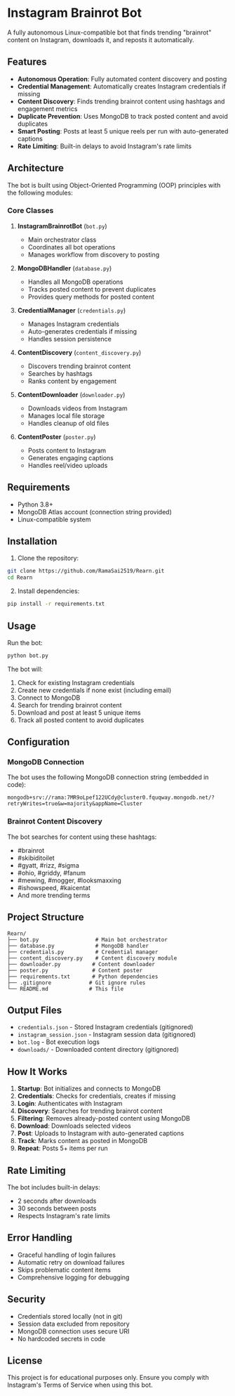 # Instagram Brainrot Bot

A fully autonomous Linux-compatible bot that finds trending "brainrot" content on Instagram, downloads it, and reposts it automatically.

## Features

- **Autonomous Operation**: Fully automated content discovery and posting
- **Credential Management**: Automatically creates Instagram credentials if missing
- **Content Discovery**: Finds trending brainrot content using hashtags and engagement metrics
- **Duplicate Prevention**: Uses MongoDB to track posted content and avoid duplicates
- **Smart Posting**: Posts at least 5 unique reels per run with auto-generated captions
- **Rate Limiting**: Built-in delays to avoid Instagram's rate limits

## Architecture

The bot is built using Object-Oriented Programming (OOP) principles with the following modules:

### Core Classes

1. **InstagramBrainrotBot** (`bot.py`)
   - Main orchestrator class
   - Coordinates all bot operations
   - Manages workflow from discovery to posting

2. **MongoDBHandler** (`database.py`)
   - Handles all MongoDB operations
   - Tracks posted content to prevent duplicates
   - Provides query methods for posted content

3. **CredentialManager** (`credentials.py`)
   - Manages Instagram credentials
   - Auto-generates credentials if missing
   - Handles session persistence

4. **ContentDiscovery** (`content_discovery.py`)
   - Discovers trending brainrot content
   - Searches by hashtags
   - Ranks content by engagement

5. **ContentDownloader** (`downloader.py`)
   - Downloads videos from Instagram
   - Manages local file storage
   - Handles cleanup of old files

6. **ContentPoster** (`poster.py`)
   - Posts content to Instagram
   - Generates engaging captions
   - Handles reel/video uploads

## Requirements

- Python 3.8+
- MongoDB Atlas account (connection string provided)
- Linux-compatible system

## Installation

1. Clone the repository:
```bash
git clone https://github.com/RamaSai2519/Rearn.git
cd Rearn
```

2. Install dependencies:
```bash
pip install -r requirements.txt
```

## Usage

Run the bot:
```bash
python bot.py
```

The bot will:
1. Check for existing Instagram credentials
2. Create new credentials if none exist (including email)
3. Connect to MongoDB
4. Search for trending brainrot content
5. Download and post at least 5 unique items
6. Track all posted content to avoid duplicates

## Configuration

### MongoDB Connection
The bot uses the following MongoDB connection string (embedded in code):
```
mongodb+srv://rama:7MR9oLpef122UCdy@cluster0.fquqway.mongodb.net/?retryWrites=true&w=majority&appName=Cluster
```

### Brainrot Content Discovery
The bot searches for content using these hashtags:
- #brainrot
- #skibiditoilet
- #gyatt, #rizz, #sigma
- #ohio, #griddy, #fanum
- #mewing, #mogger, #looksmaxxing
- #ishowspeed, #kaicentat
- And more trending terms

## Project Structure

```
Rearn/
├── bot.py                  # Main bot orchestrator
├── database.py             # MongoDB handler
├── credentials.py          # Credential manager
├── content_discovery.py    # Content discovery module
├── downloader.py          # Content downloader
├── poster.py              # Content poster
├── requirements.txt       # Python dependencies
├── .gitignore            # Git ignore rules
└── README.md             # This file
```

## Output Files

- `credentials.json` - Stored Instagram credentials (gitignored)
- `instagram_session.json` - Instagram session data (gitignored)
- `bot.log` - Bot execution logs
- `downloads/` - Downloaded content directory (gitignored)

## How It Works

1. **Startup**: Bot initializes and connects to MongoDB
2. **Credentials**: Checks for credentials, creates if missing
3. **Login**: Authenticates with Instagram
4. **Discovery**: Searches for trending brainrot content
5. **Filtering**: Removes already-posted content using MongoDB
6. **Download**: Downloads selected videos
7. **Post**: Uploads to Instagram with auto-generated captions
8. **Track**: Marks content as posted in MongoDB
9. **Repeat**: Posts 5+ items per run

## Rate Limiting

The bot includes built-in delays:
- 2 seconds after downloads
- 30 seconds between posts
- Respects Instagram's rate limits

## Error Handling

- Graceful handling of login failures
- Automatic retry on download failures
- Skips problematic content items
- Comprehensive logging for debugging

## Security

- Credentials stored locally (not in git)
- Session data excluded from repository
- MongoDB connection uses secure URI
- No hardcoded secrets in code

## License

This project is for educational purposes only. Ensure you comply with Instagram's Terms of Service when using this bot.